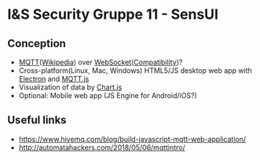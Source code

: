 # I&S Security Gruppe 11 - SensUI

## Conception
*   [MQTT](http://mqtt.org/)([Wikipedia](https://de.wikipedia.org/wiki/MQTT)) over [WebSocket]()([Compatibility](https://caniuse.com/#feat=websockets))?
*   Cross-platform(Linux, Mac, Windows) HTML5/JS desktop web app with [Electron](https://www.electronjs.org/) and [MQTT.js](https://github.com/mqttjs/MQTT.js)
*   Visualization of data by [Chart.js](https://www.chartjs.org/)
*   Optional: Mobile web app (JS Engine for Android/iOS?)

## Useful links
*   https://www.hivemq.com/blog/build-javascript-mqtt-web-application/
*   http://automatahackers.com/2018/05/06/mqttintro/
